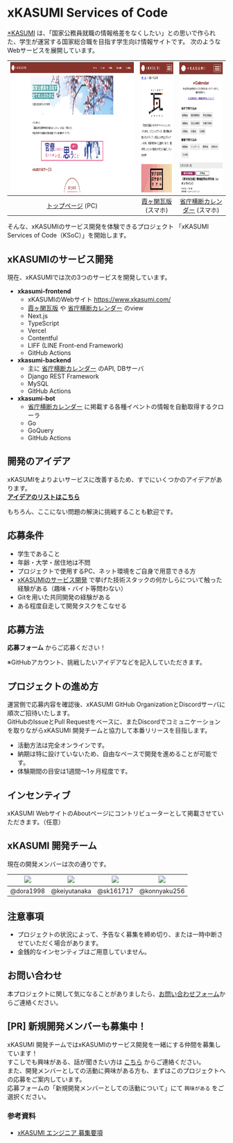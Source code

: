 # xKASUMI Services of Code
[×KASUMI](https://www.xkasumi.com/) は、「国家公務員就職の情報格差をなくしたい」との思いで作られた、学生が運営する国家総合職を目指す学生向け情報サイトです。
次のようなWebサービスを展開しています。

| <img src="https://github.com/xkasumi/KSoC/blob/master/preview/xkasumi-top.png" height="300"> | <img src="https://github.com/xkasumi/KSoC/blob/master/preview/xkasumi-media.png" height="300"> | <img src="https://github.com/xkasumi/KSoC/blob/master/preview/xkasumi-calendar.png" height="300"> |
|:--:|:--:|:--:|
| [トップページ](https://www.xkasumi.com/) (PC) | [霞ヶ関瓦版](https://www.xkasumi.com/media) (スマホ) | [省庁横断カレンダー](https://www.xkasumi.com/calendar) (スマホ) |

そんな、xKASUMIのサービス開発を体験できるプロジェクト 「xKASUMI Services of Code（KSoC）」を開始します。

## xKASUMIのサービス開発
現在、xKASUMIでは次の3つのサービスを開発しています。
- **xkasumi-frontend**
    - xKASUMIのWebサイト https://www.xkasumi.com/
    - [霞ヶ関瓦版](https://www.xkasumi.com/media) や [省庁横断カレンダー](https://www.xkasumi.com/calendar) のview
    - Next.js
    - TypeScript
    - Vercel
    - Contentful
    - LIFF (LINE Front-end Framework)
    - GitHub Actions
- **xkasumi-backend**
    - 主に [省庁横断カレンダー](https://www.xkasumi.com/calendar) のAPI, DBサーバ
    - Django REST Framework
    - MySQL
    - GitHub Actions
- **xkasumi-bot**
    - [省庁横断カレンダー](https://www.xkasumi.com/calendar) に掲載する各種イベントの情報を自動取得するクローラ
    - Go
    - GoQuery
    - GitHub Actions


## 開発のアイデア
xKASUMIをよりよいサービスに改善するため、すでにいくつかのアイデアがあります。  
[**アイデアのリストはこちら**](https://github.com/xkasumi/KSoC/issues)

もちろん、ここにない問題の解決に挑戦することも歓迎です。

## 応募条件
- 学生であること  
- 年齢・大学・居住地は不問
- プロジェクトで使用するPC、ネット環境をご自身で用意できる方
- [xKASUMIのサービス開発](https://github.com/xkasumi/KSoC#xkasumi%E3%81%AE%E3%82%B5%E3%83%BC%E3%83%93%E3%82%B9%E9%96%8B%E7%99%BA) で挙げた技術スタックの何かしらについて触った経験がある（趣味・バイト等問わない）
- Gitを用いた共同開発の経験がある
- ある程度自走して開発タスクをこなせる

## 応募方法
**応募フォーム** からご応募ください！

※GitHubアカウント、挑戦したいアイデアなどを記入していただきます。

## プロジェクトの進め方
運営側で応募内容を確認後、xKASUMI GitHub OrganizationとDiscordサーバに順次ご招待いたします。  
GitHubのIssueとPull Requestをベースに、またDiscordでコミュニケーションを取りながらxKASUMI 開発チームと協力して本番リリースを目指します。

- 活動方法は完全オンラインです。
- 納期は特に設けていないため、自由なペースで開発を進めることが可能です。
- 体験期間の目安は1週間〜1ヶ月程度です。


## インセンティブ
xKASUMI WebサイトのAboutページにコントリビューターとして掲載させていただきます。（任意）


## xKASUMI 開発チーム
現在の開発メンバーは次の通りです。

| <img src="https://github.com/dora1998.png" width="100"> | <img src="https://github.com/keiyutanaka.png" width="100"> | <img src="https://github.com/sk161717.png" width="100"> | <img src="https://github.com/konnyaku256.png" width="100"> |
|:--:|:--:|:--:|:--:|
| @dora1998 | @keiyutanaka | @sk161717 | @konnyaku256 |


## 注意事項
- プロジェクトの状況によって、予告なく募集を締め切り、または一時中断させていただく場合があります。
- 金銭的なインセンティブはご用意していません。

## お問い合わせ
本プロジェクトに関して気になることがありましたら、[お問い合わせフォーム](https://docs.google.com/forms/d/e/1FAIpQLSe5N1ACCoFK3JjaQknLU8HcA_1NxJ3dQ5St8mxPxBUpE2N3jw/viewform)からご連絡ください。


## [PR] 新規開発メンバーも募集中！
xKASUMI 開発チームではxKASUMIのサービス開発を一緒にする仲間を募集しています！  
すこしでも興味がある、話が聞きたい方は [こちら](https://docs.google.com/forms/d/e/1FAIpQLSe5N1ACCoFK3JjaQknLU8HcA_1NxJ3dQ5St8mxPxBUpE2N3jw/viewform) からご連絡ください。  
また、開発メンバーとしての活動に興味がある方も、まずはこのプロジェクトへの応募をご案内しています。  
応募フォームの「新規開発メンバーとしての活動について」にて `興味がある` をご選択ください。
### 参考資料
- [xKASUMI エンジニア 募集要項](https://www.notion.so/b772bbf2c9944a4cbe0be1e32ec7d9a9)

